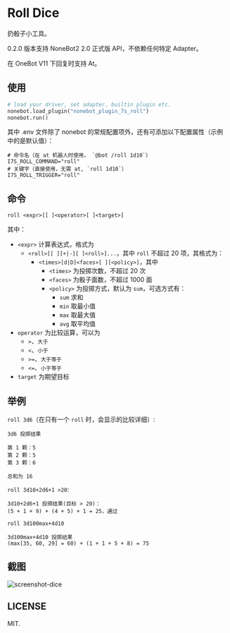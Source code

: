 # Roll Dice

扔骰子小工具。

0.2.0 版本支持 NoneBot2 2.0 正式版 API，不依赖任何特定 Adapter。

在 OneBot V11 下回复时支持 At。

## 使用

```python
# load your driver, set adapter, builtin plugin etc.
nonebot.load_plugin("nonebot_plugin_7s_roll")
nonebot.run()
```

其中 .env 文件除了 nonebot 的常规配置项外，还有可添加以下配置属性（示例中的是默认值）：

```env
# 命令名（在 at 机器人时使用， `@bot /roll 1d10`）
I7S_ROLL_COMMAND="roll"
# 关键字（直接使用，无需 at, `roll 1d10`）
I7S_ROLL_TRIGGER="roll"
```

## 命令

`roll <expr>[[ ]<operator>[ ]<target>]`

其中：

- `<expr>` 计算表达式，格式为
  - `<roll>[[ ][+|-][ ]<roll>]...`，其中 `roll` 不超过 20 项，其格式为：
    - `<times>[d|D]<faces>[ ][<policy>]`，其中
      - `<times>` 为投掷次数，不超过 20 次
      - `<faces>` 为骰子面数，不超过 1000 面
      - `<policy>` 为投掷方式，默认为 `sum`，可选方式有：
        - `sum` 求和
        - `min` 取最小值
        - `max` 取最大值
        - `avg` 取平均值
- `operator` 为比较运算，可以为
  - `>`、`大于`
  - `<`、`小于`
  - `>=`、`大于等于`
  - `<=`、`小于等于`
- `target` 为期望目标

## 举例

`roll 3d6`（在只有一个 `roll` 时，会显示的比较详细）:

```text
3d6 投掷结果

第 1 颗：5
第 2 颗：5
第 3 颗：6

总和为 16
```

`roll 3d10+2d6+1 >20`:

```text
3d10+2d6+1 投掷结果(目标 > 20)：
(5 + 1 + 9) + (4 + 5) + 1 = 25，通过
```

`roll 3d100max+4d10`

```text
3d100max+4d10 投掷结果
(max[35, 60, 29] = 60) + (1 + 1 + 5 + 8) = 75
```

## 截图

![screenshot-dice]

## LICENSE

MIT.

[screenshot-dice]: https://rikka.7sdre.am/files/8c6c5b15-0343-4d14-a203-422c7d6c634e.png
